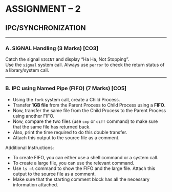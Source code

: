 # ASSIGNMENT – 2
## IPC/SYNCHRONIZATION

---

### **A. SIGNAL Handling (3 Marks) [CO3]**

Catch the signal `SIGINT` and display “Ha Ha, Not Stopping”.  
Use the `signal` system call. Always use `perror` to check the return status of a library/system call.

---

### **B. IPC using Named Pipe (FIFO) (7 Marks) [CO5]**

- Using the `fork` system call, create a Child Process.
- Transfer **1GB file** from the Parent Process to Child Process using a **FIFO**.
- Now, transfer the same file from the Child Process to the Parent Process using another FIFO.
- Now, compare the two files (use `cmp` or `diff` command) to make sure that the same file has returned back.
- Also, print the time required to do this double transfer.
- Attach this output to the source file as a comment.

Additional Instructions:
- To create FIFO, you can either use a shell command or a system call.
- To create a large file, you can use the relevant command.
- Use `ls –l` command to show the FIFO and the large file. Attach this output to the source file as a comment.
- Make sure that the starting comment block has all the necessary information attached.
